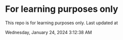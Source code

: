# For learning purposes only
This repo is for learning purposes only.
Last updated at

Wednesday, January 24, 2024 3:12:38 AM

